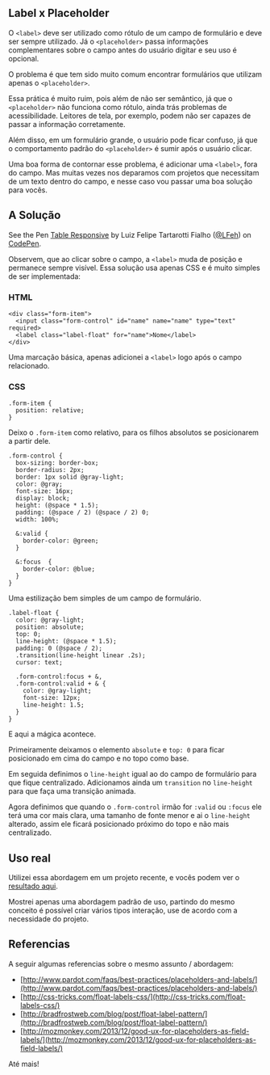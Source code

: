 ## Label x Placeholder

O `<label>` deve ser utilizado como rótulo de um campo de formulário e deve ser sempre utilizado. Já o `<placeholder>` passa informações complementares sobre o campo antes do usuário digitar e seu uso é opcional.

O problema é que tem sido muito comum encontrar formulários que utilizam apenas o `<placeholder>`.

Essa prática é muito ruim, pois além de não ser semântico, já que o `<placeholder>` não funciona como rótulo, ainda trás problemas de acessibilidade. Leitores de tela, por exemplo, podem não ser capazes de passar a informação corretamente.

Além disso, em um formulário grande, o usuário pode ficar confuso, já que o comportamento padrão do `<placeholder>` é sumir após o usuário clicar.

Uma boa forma de contornar esse problema, é adicionar uma `<label>`, fora do campo. Mas muitas vezes nos deparamos com projetos que necessitam de um texto dentro do campo, e nesse caso vou passar uma boa solução para vocês.

## A Solução

<p data-height="400" data-theme-id="light" data-slug-hash="ijBDF" data-default-tab="result" data-user="LFeh" data-embed-version="2" class="codepen">See the Pen <a href="http://codepen.io/LFeh/pen/ijBDF/">Table Responsive</a> by Luiz Felipe Tartarotti Fialho (<a href="http://codepen.io/LFeh">@LFeh</a>) on <a href="http://codepen.io">CodePen</a>.</p>
<script async src="//assets.codepen.io/assets/embed/ei.js"></script>

Observem, que ao clicar sobre o campo, a `<label>` muda de posição e permanece sempre visível. Essa solução usa apenas CSS e é muito simples de ser implementada:

### HTML

````
<div class="form-item">
  <input class="form-control" id="name" name="name" type="text" required>
  <label class="label-float" for="name">Nome</label>
</div>
````

Uma marcação básica, apenas adicionei a `<label>` logo após o campo relacionado.

### CSS

````
.form-item {
  position: relative;
}
````

Deixo o `.form-item` como relativo, para os filhos absolutos se posicionarem a partir dele.

````
.form-control {
  box-sizing: border-box;
  border-radius: 2px;
  border: 1px solid @gray-light;
  color: @gray;
  font-size: 16px;
  display: block;
  height: (@space * 1.5);
  padding: (@space / 2) (@space / 2) 0;
  width: 100%;

  &:valid {
    border-color: @green;
  }

  &:focus  {
    border-color: @blue;
  }
}
````

Uma estilização bem simples de um campo de formulário.

````
.label-float {
  color: @gray-light;
  position: absolute;
  top: 0;
  line-height: (@space * 1.5);
  padding: 0 (@space / 2);
  .transition(line-height linear .2s);
  cursor: text;

  .form-control:focus + &,
  .form-control:valid + & {
    color: @gray-light;
    font-size: 12px;
    line-height: 1.5;
  }
}
````

E aqui a mágica acontece.

Primeiramente deixamos o elemento `absolute` e `top: 0` para ficar posicionado em cima do campo e no topo como base.

Em seguida definimos o `line-height` igual ao do campo de formulário para que fique centralizado. Adicionamos ainda um `transition` no `line-height` para que faça uma transição animada.

Agora definimos que quando o `.form-control` irmão for `:valid` ou `:focus` ele terá uma cor mais clara, uma tamanho de fonte menor e ai o `line-height` alterado, assim ele ficará posicionado próximo do topo e não mais centralizado.

## Uso real

Utilizei essa abordagem em um projeto recente, e vocês podem ver o [resultado aqui](http://trendi.com.br/contato/).

Mostrei apenas uma abordagem padrão de uso, partindo do mesmo conceito é possível criar vários tipos interação, use de acordo com a necessidade do projeto.

## Referencias

A seguir algumas referencias sobre o mesmo assunto / abordagem:

- [http://www.pardot.com/faqs/best-practices/placeholders-and-labels/](http://www.pardot.com/faqs/best-practices/placeholders-and-labels/)
- [http://css-tricks.com/float-labels-css/](http://css-tricks.com/float-labels-css/)
- [http://bradfrostweb.com/blog/post/float-label-pattern/](http://bradfrostweb.com/blog/post/float-label-pattern/)
- [http://mozmonkey.com/2013/12/good-ux-for-placeholders-as-field-labels/](http://mozmonkey.com/2013/12/good-ux-for-placeholders-as-field-labels/)

Até mais!
